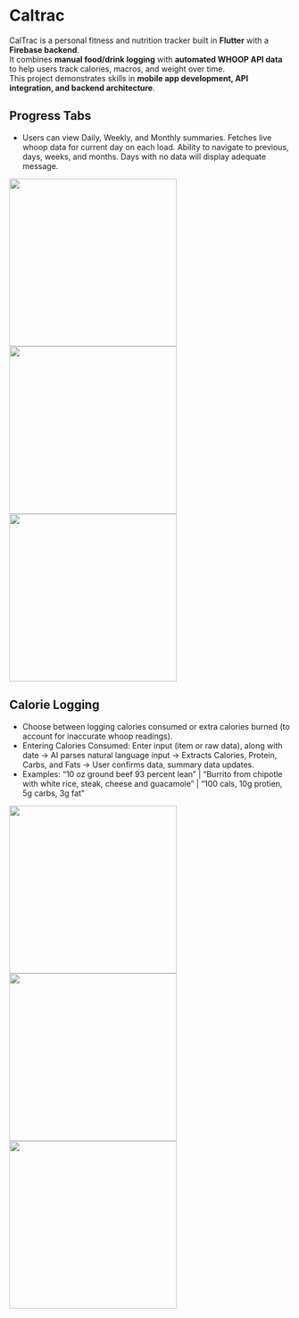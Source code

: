 # Caltrac

CalTrac is a personal fitness and nutrition tracker built in **Flutter** with a **Firebase backend**.  
It combines **manual food/drink logging** with **automated WHOOP API data** to help users track calories, macros, and weight over time.  
This project demonstrates skills in **mobile app development, API integration, and backend architecture**.


## Progress Tabs

- Users can view Daily, Weekly, and Monthly summaries. Fetches live whoop data for current day on each load. Ability to navigate to previous, days, weeks, and months. Days with no data will display adequate message. 


<img src="https://github.com/user-attachments/assets/9cdfcf53-48ee-4ff1-bddf-1daf76e6a0d5" width="300"/>
<img src="https://github.com/user-attachments/assets/558b203c-278f-4cff-8e52-38b302dff62b" width="300"/>
<img src="https://github.com/user-attachments/assets/1edff3b0-7808-4a66-b387-c8d5caa1e829" width="300"/>


## Calorie Logging

- Choose between logging calories consumed or extra calories burned (to account for inaccurate whoop readings).
- Entering Calories Consumed: Enter input (item or raw data), along with date -> AI parses natural language input -> Extracts Calories, Protein, Carbs, and Fats -> User confirms data, summary data updates.
- Examples: “10 oz ground beef 93 percent lean” | “Burrito from chipotle with white rice, steak, cheese and guacamole” | “100 cals, 10g protien, 5g carbs, 3g fat"


<img src="https://github.com/user-attachments/assets/7b955590-de83-4e22-b2e4-6b85fbf6a454" width="300"/>
<img src="https://github.com/user-attachments/assets/5db24ad7-8fa9-4881-a7b8-8059604741b0" width="300"/>
<img src="https://github.com/user-attachments/assets/5559a7fc-0a81-4c0d-9e6b-6171d011b38d" width="300"/>




